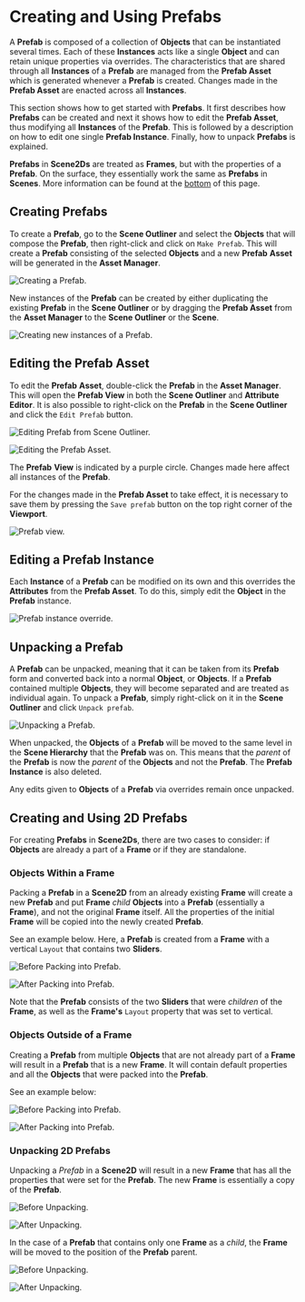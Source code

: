 # Creating and Using Prefabs

A **Prefab** is composed of a collection of **Objects** that can be instantiated several times. Each of these **Instances** acts like a single **Object** and can retain unique properties via overrides. The characteristics that are shared through all **Instances** of a **Prefab** are managed from the **Prefab Asset** which is generated whenever a **Prefab** is created. Changes made in the **Prefab Asset** are enacted across all **Instances**.

This section shows how to get started with **Prefabs**. It first describes how **Prefabs** can be created and next it shows how to edit the **Prefab Asset**, thus modifying all **Instances** of the **Prefab**. This is followed by a description on how to edit one single **Prefab Instance**. Finally, how to unpack **Prefabs** is explained. 

**Prefabs** in **Scene2Ds** are treated as **Frames**, but with the properties of a **Prefab**. On the surface, they essentially work the same as **Prefabs** in **Scenes**. More information can be found at the [bottom](creating-and-using-prefabs.md#creating-and-using-2d-prefabs) of this page.

## Creating Prefabs

To create a **Prefab**, go to the **Scene Outliner** and select the **Objects** that will compose the **Prefab**, then right-click and click on `Make Prefab`. This will create a **Prefab** consisting of the selected **Objects** and a new **Prefab** **Asset** will be generated in the **Asset Manager**.

![Creating a **Prefab**.](../../.gitbook/assets/creatingprefabimage1.gif)

New instances of the **Prefab** can be created by either duplicating the existing **Prefab** in the **Scene Outliner** or by dragging the **Prefab Asset** from the **Asset Manager** to the **Scene Outliner** or the **Scene**.

![Creating new instances of a **Prefab**.](../../.gitbook/assets/dupliprefabs.gif)

## Editing the Prefab Asset

To edit the **Prefab** **Asset**, double-click the **Prefab** in the **Asset Manager**. This will open the **Prefab View** in both the **Scene Outliner** and **Attribute Editor**. It is also possible to right-click on the **Prefab** in the **Scene Outliner** and click the `Edit Prefab` button. 

![Editing Prefab from Scene Outliner.](../../.gitbook/assets/editprefabexample.png)

 

![Editing the Prefab Asset.](../../.gitbook/assets/creatingprefabimage3.gif)

The **Prefab** **View** is indicated by a purple circle. Changes made here affect all instances of the **Prefab**.

For the changes made in the **Prefab Asset** to take effect, it is necessary to save them by pressing the `Save prefab` button on the top right corner of the **Viewport**.

![**Prefab** view.](../../.gitbook/assets/prefab-view2.png)

## Editing a Prefab Instance

Each **Instance** of a **Prefab** can be modified on its own and this overrides the **Attributes** from the **Prefab Asset**. To do this, simply edit the **Object** in the **Prefab** instance.

![Prefab instance override.](../../.gitbook/assets/prefabinstanceoverride.gif) 

## Unpacking a Prefab



A **Prefab** can be unpacked, meaning that it can be taken from its **Prefab** form and converted back into a normal **Object**, or **Objects**. If a **Prefab** contained multiple **Objects**, they will become separated and are treated as individual again. To unpack a **Prefab**, simply right-click on it in the **Scene Outliner** and click `Unpack prefab`.

![Unpacking a Prefab.](../../.gitbook/assets/unpackprefabexample.gif)

When unpacked, the **Objects** of a **Prefab** will be moved to the same level in the **Scene Hierarchy** that the **Prefab** was on. This means that the *parent* of the **Prefab** is now the *parent* of the **Objects** and not the **Prefab**. The **Prefab Instance** is also deleted. 

Any edits given to **Objects** of a **Prefab** via overrides remain once unpacked. 



## Creating and Using 2D Prefabs 

For creating **Prefabs** in **Scene2Ds**, there are two cases to consider: if **Objects** are already a part of a **Frame** or if they are standalone.

### Objects Within a Frame

Packing a **Prefab** in a **Scene2D** from an already existing **Frame** will create a new **Prefab** and put **Frame** *child* **Objects** into a **Prefab** (essentially a **Frame**), and not the original **Frame** itself. All the properties of the initial **Frame** will be copied into the newly created **Prefab**.

See an example below. Here, a **Prefab** is created from a **Frame** with a vertical `Layout` that contains two **Sliders**.

![Before Packing into Prefab.](../../.gitbook/assets/2dprefab1.png)

![After Packing into Prefab.](../../.gitbook/assets/2dprefab2.png)

Note that the **Prefab** consists of the two **Sliders** that were *children* of the **Frame**, as well as the **Frame's** `Layout` property that was set to vertical. 


### Objects Outside of a Frame

Creating a **Prefab** from multiple **Objects** that are not already part of a **Frame** will result in a **Prefab** that is a new **Frame**. It will contain default properties and all the **Objects** that were packed into the **Prefab**.

See an example below:

![Before Packing into Prefab.](../../.gitbook/assets/2dprefab3real.png)

![After Packing into Prefab.](../../.gitbook/assets/2dprefab4.png)

### Unpacking 2D Prefabs

Unpacking a *Prefab* in a **Scene2D** will result in a new **Frame** that has all the properties that were set for the **Prefab**. The new **Frame** is essentially a copy of the **Prefab**. 

![Before Unpacking.](../../.gitbook/assets/2dprefab5.png)

![After Unpacking.](../../.gitbook/assets/2dprefab6.png)

In the case of a **Prefab** that contains only one **Frame** as a *child*, the **Frame** will be moved to the position of the **Prefab** parent. 

![Before Unpacking.](../../.gitbook/assets/2dprefab7.png)

![After Unpacking.](../../.gitbook/assets/2dprefab8.png)


